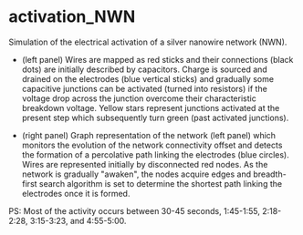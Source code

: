 # activation_NWN
Simulation of the electrical activation of a silver nanowire network (NWN).

* (left panel) Wires are mapped as red sticks and their connections (black dots) are initially described by capacitors. Charge is sourced and drained on the electrodes (blue vertical sticks) and gradually some capacitive junctions can be activated (turned into resistors) if the voltage drop across the junction overcome their characteristic breakdown voltage. Yellow stars represent junctions activated at the present step which subsequently turn green (past activated junctions).

* (right panel) Graph representation of the network (left panel) which monitors the evolution of the network connectivity offset and detects the formation of a percolative path linking the electrodes (blue circles). Wires are represented initially by disconnected red nodes. As the network is gradually "awaken", the nodes acquire edges and breadth-first search algorithm is set to determine the shortest path linking the electrodes once it is formed.

PS: Most of the activity occurs between 30-45 seconds, 1:45-1:55, 2:18-2:28, 3:15-3:23, and 4:55-5:00.
